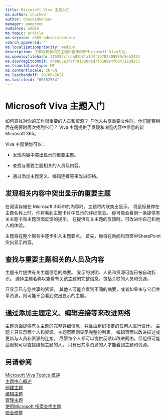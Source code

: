 ```yaml
---
title: Microsoft Viva 主题入门
ms.author: chucked
author: chuckedmonson
manager: pamgreen
audience: admin
ms.topic: article
ms.service: o365-administration
search.appverid: ''
ms.localizationpriority: medium
description: 了解发现和浏览主题中信息的新Microsoft Viva方法。
ms.openlocfilehash: 215282cfcaa81b3fa1d4f35782308989c5eb2434
ms.sourcegitcommit: d4b867e37bf741528ded7fb289e4f6847228d2c5
ms.translationtype: MT
ms.contentlocale: zh-CN
ms.lasthandoff: 10/06/2021
ms.locfileid: "60152534"
---
```

# <a name="get-started-with-microsoft-viva-topics"></a>Microsoft Viva 主题入门

如何查找对你的工作很重要的人员和资源？ 与他人共享重要文件时，他们能否稍后在需要时再次找到它们？ Viva 主题提供了发现和浏览内容中信息的新Microsoft 365。  

Viva 主题使你可以： 

- 发现内容中突出显示的重要主题。

- 查找与重要主题相关的人员及内容。

- 通过添加主题定义、编辑连接等来改进网络。

## <a name="discover-important-topics-highlighted-in-related-content"></a>发现相关内容中突出显示的重要主题 

在阅读存储在 Microsoft 365中的内容时，主题将内联突出显示。 将鼠标悬停在主题名称上时，你将看到主题卡片中显示的详细信息。 你可能会看到一条提供有关主题卡和主题页面反馈的提示。 在提供有关主题的反馈时，可改进你自己和他人的体验。 

主题将在整个服务中逐步引入主题要点。 首先，你将在新闻和页面中SharePoint突出显示内容。

## <a name="find-people-and-content-connected-to-important-topics"></a>查找与重要主题相关的人员及内容 

主题卡片提供有关主题信息的摘要。 显示的说明、人员和资源可能已被自动标识。 选择主题名称以查看有关该主题的完整信息，包括关联的人员和资源。  

只显示已与您共享的资源。 其他人可能会看到不同的摘要，或者如果未与它们共享资源，则可能不会看到突出显示的主题。 

## <a name="improve-the-network-by-adding-topic-definitions-editing-connections-and-more"></a>通过添加主题定义、编辑连接等来改进网络 

主题页面提供有关主题的完整详细信息，并且由组织指定的任何人进行设计。 主题卡只显示两个人和资源，主题页面则显示完整的列表。 编辑页面以改进描述或更新与人员和资源的连接。 尽管每个人都可以提供反馈以改进网络，但组织可能会限制可以直接编辑主题的人。 只有已共享资源的人才能看到主题和资源。

## <a name="see-also"></a>另请参阅
[Microsoft Viva Topics 概述](topic-experiences-overview.md)</br>
[主题中心概述](topic-center-overview.md)</br>
[创建主题](create-a-topic.md)</br>
[编辑主题](edit-a-topic.md)</br>
[管理主题](manage-topics.md)</br>
[使用Microsoft 搜索查找主题](search.md)</br>
[安全修整](topic-experiences-security-trimming.md)

